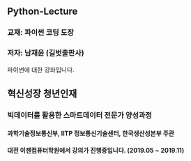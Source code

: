 ## Python-Lecture
### 교재: 파이썬 코딩 도장
### 저자: 남재윤 (길벗출판사)
파이썬에 대한 강좌입니다.

## 혁신성장 청년인재
### 빅데이터를 활용한 스마트데이터 전문가 양성과정
#### 과학기술정보통신부, IITP 정보통신기술센터, 한국생산성본부 주관 
#### 대전 이젠컴퓨터학원에서 강의가 진행중입니다. (2019.05 ~ 2019.11)
